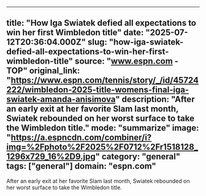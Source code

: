 ---
   title: "How Iga Swiatek defied all expectations to win her first Wimbledon title"
   date: "2025-07-12T20:36:04.000Z"
   slug: "how-iga-swiatek-defied-all-expectations-to-win-her-first-wimbledon-title"
   source: "www.espn.com - TOP"
   original_link: "https://www.espn.com/tennis/story/_/id/45724222/wimbledon-2025-title-womens-final-iga-swiatek-amanda-anisimova"
   description: "After an early exit at her favorite Slam last month, Swiatek rebounded on her worst surface to take the Wimbledon title."
   mode: "summarize"
   image: "https://a.espncdn.com/combiner/i?img=%2Fphoto%2F2025%2F0712%2Fr1518128_1296x729_16%2D9.jpg"
   category: "general"
   tags: ["general"]
   domain: "espn.com"
  ---
  After an early exit at her favorite Slam last month, Swiatek rebounded on her worst surface to take the Wimbledon title.